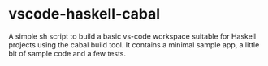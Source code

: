 # vscode-haskell-cabal
A simple sh script to build a basic vs-code workspace suitable for Haskell projects using the cabal build tool. It contains a minimal sample app, a little bit of sample code and a few tests.
